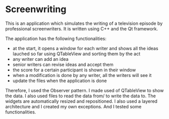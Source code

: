Screenwriting
===============

This is an application which simulates the writing of a television episode by professional screenwriters. It is written using C++ and the Qt framework. 

The application has the following functionalities:
  * at the start, it opens a window for each writer and shows all the ideas lauched so far using QTableView and sorting them by the act
  * any writer can add an idea
  * senior writers can revise ideas and accept them
  * the score for a certain participant is shown in their window
  * when a modification is done by any writer, all the writers will see it
  * update the files when the application is done
  
Therefore, I used the Observer pattern. I made used of QTableView to show the data. I also used files to read the data from/ to write the data to.
The widgets are automatically resized and repositioned. I also used a layered architecture and I created my own exceptions. And I tested some functionalities.
